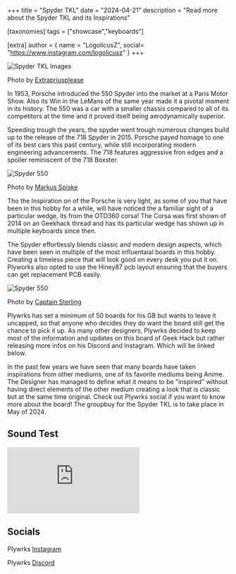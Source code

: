 +++
title = "Spyder TKL"
date = "2024-04-21"
description = "Read more about the Spyder TKL and its Inspirations"

[taxonomies]
tags = ["showcase","keyboards"]

[extra]
author = { name = "LogolicusZ", social= "https://www.instagram.com/logolicusz" }
+++

<img src="/imgs/Spyder-article/Spyder5.jpeg" alt="Spyder TKL Images" title="Image by extra Prius" class="TitleImage">

<p class="image-text">Photo by <a href="https://www.instagram.com/extrapriusplease.kb/">Extrapriusplease</a></p>

In 1953, Porsche introduced the 550 Spyder into the market at a Paris Motor Show. Also its Win in the LeMans of the same year made it a pivotal moment in its history. The 550 was a car with a smaller chassis compared to all of its competitors at the time and it proved itself being aerodynamically superior.

Speeding trough the years, the spyder went trough numerous changes build up to the release of the 718 Spyder in 2015. Porsche payed homage to one of its best cars this past century, while still incorporating modern engineering advancements. The 718 features aggressive fron edges and a spoiler reminiscent of the 718 Boxster.

<img src="/imgs/Spyder-article/car1.jpg" alt="Spyder 550" title="Image by extra Prius" class="carImage">

<p class="image-text">Photo by <a href="https://unsplash.com/photos/a-close-up-of-a-car-parked-in-a-field-UhTNl-xLOCU">Markus Spiske</a></p>

Tho the Inspiration on of the Porsche is very light, as some of you that have been in this hobby for a while, will have noticed the a familiar sight of a particular wedge, its from the OTD360 corsa! The Corsa was first shown of 2014 on an Geekhack thread and has its particular wedge has shown up in multiple keyboards since then.

The Spyder effortlessly blends classic and modern design aspects, which have been seen in multiple of the most influentaial boards in this hobby. Creating a timeless piece that will look good on every desk you put it on. Plyworks also opted to use the Hiney87 pcb layout ensuring that the buyers can get replacement PCB easily.  

<img src="/imgs/Spyder-article/Spyder6.jpg" alt="Spyder 550" title="Image by Captainsterling" class="TitleImage">

<p class="image-text">Photo by <a href="https://www.instagram.com/p/C4Dlw5-OCrH/?hl=en&img_index=1">Captain Sterling</a></p>

Plywrks has set a minimum of 50 boards for his GB but wants to leave it uncapped, so that anyone who decides they do want the board still get the chance to pick it up. As many other designers, Plywrks decided to keep most of the information and updates on this board of Geek Hack but rather releasing more infos on his Discord and Instagram. Which will be linked below.

In the past few years we have seen that many boards have taken inspirations from other mediums, one of its favorite mediums being Anime. The Designer has managed to define what it means to be "inspired" without having direct elements of the other medium creating a look that is classic but at the same time original.
Check out Plywrks social if you want to know more about the board! The groupbuy for the Spyder TKL is to take place in May of 2024.

## Sound Test

<iframe  src="https://www.youtube.com/embed/cQe-mQUS7KI?si=hxLRQGXMZsIjuqr7" title="YouTube video player" frameborder="0" allow="accelerometer; autoplay; clipboard-write; encrypted-media; gyroscope; picture-in-picture; web-share" referrerpolicy="strict-origin-when-cross-origin" allowfullscreen></iframe>
  

  
## Socials

Plywrks [Instagram](https://www.instagram.com/plywrks)

Plywrks [Discord](https://discord.com/invite/rwBM7tpchE)
